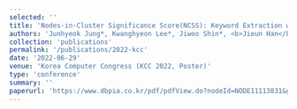 ```yaml
---
selected: ''
title: 'Nodes‐in‐Cluster Significance Score(NCSS): Keyword Extraction with Redefined TW‐IDF using Stock News Text Data'
authors: 'Junhyeok Jung*, Kwanghyeon Lee*, Jiwoo Shin*, <b>Jieun Han</b>*'
collection: 'publications'
permalink: '/publications/2022-kcc'
date: '2022-06-29'
venue: 'Korea Computer Congress (KCC 2022, Poster)'
type: 'conference'
summary: ''
paperurl: 'https://www.dbpia.co.kr/pdf/pdfView.do?nodeId=NODE11113831&googleIPSandBox=false&mark=0&minRead=5&ipRange=false&b2cLoginYN=false&icstClss=010000&isPDFSizeAllowed=true&accessgl=Y&language=en_US&hasTopBanner=true'
---
```


